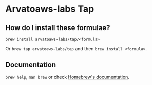 # Arvatoaws-labs Tap

## How do I install these formulae?
`brew install arvatoaws-labs/tap/<formula>`

Or `brew tap arvatoaws-labs/tap` and then `brew install <formula>`.

## Documentation
`brew help`, `man brew` or check [Homebrew's documentation](https://docs.brew.sh).
